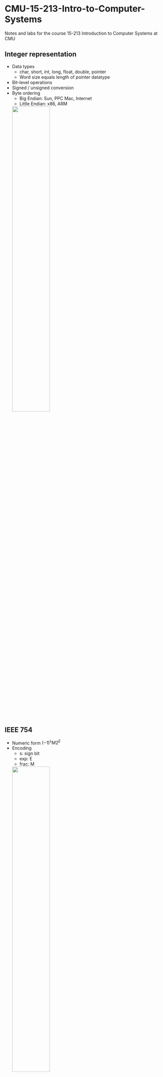 # CMU-15-213-Intro-to-Computer-Systems
Notes and labs for the course 15-213 Introduction to Computer Systems at CMU

## Integer representation
* Data types
    * char, short, int, long, float, double, pointer
    * Word size equals length of pointer datatype
* Bit-level operations
* Signed / unsigned conversion
* Byte ordering
    * Big Endian: Sun, PPC Mac, Internet
    * Little Endian: x86, ARM  
    <img src="Note_Images/endian.png" width="50%">


## IEEE 754
* Numeric form
    $(-1)^sM2^E$
* Encoding
    * s: sign bit
    * exp: E
    * frac: M  
    <img src="Note_Images/ieee754.png" width="50%">
* Three kinds of values
    * Denormalized: exp = 0
    * Normalized: 0 < exp < 11..11
    * Special: exp = 11...11 (e.g. inf & NaN)  
    <img src="Note_Images/ieee754range.png" width="60%">
* Roundings

## x86-64
* History
    * 8086 -> 386 -> Pentium 4E -> Core 2 -> Core i7
    * IA32 -> x86-64
    * CISC architecture
    * Case study: Core-i7 6700K Skylake
        * Shared L3 cache (LLC)
        * Hyper-Threading: Shared caches, buses & ALUs
        <img src="Note_Images/corei7.png" width="70%">
* Registers  
    * Can reference low-order 4 bytes (backwards compatibility)
    * `%rsp` is stack top, others are general-purpose  
        <img src="Note_Images/registers.png" width="50%">  
    * `%rip` is instruction pointer (not listed)  
    * A register for implicitly-set condition codes

## Machine-level Programming
* Addressing modes
    * Normal: `(R)` -> `Mem[Reg[R]]`
    * Displacement: `D(R)` -> `Mem[Reg[R] + D]`
    * Complete: `D(Rb,Ri,S)` -> `Mem[Reg[Rb] + S*Reg[Ri] + D]`
        * `(Rb,Ri)` -> `Mem[Reg[Rb] + Reg[Ri]]`
        * `D(Rb,Ri)` -> `Mem[Reg[Rb] + Reg[Ri] + D]`
        * `(Rb,Ri,S)` -> `Mem[Reg[Rb] + S*Reg[Ri]]`
* Some instructions
    * `movq Src, Dst`
        * Cannot do memory-memory transfer with a single instruction
        * Intel docs use `mov Dst, Src`
    * `leaq Src, Dst`
        * Src is address mode expression, set Dst to address denoted by expression
        * Similar to `p = &x[i]`
        * Used for arithmetics for form like `x + k * y`
        * Does not change condition codes
    * `addq/subq Src, Dst`
    * `imulq Src, Dst`
    * `salq/sarq/shrq Src, Dst`
    * `xorq/andq/orq Src, Dst`
    * `pushq src`
    * `popq dest`
    * `incr dest`
* Compiler, Assembler, Linker & Loader  
    1. Compiler
        * Translates C files (.c) into assembly files (.s)
    2. Assembler
        * Translates assembly files (.s) into object files (.o)
        * Missing linkage between compilation units
    3. Linker
        * Resolve references between object files
        * Combine with static libraries (malloc, printf, etc)
    4. Dynamic linked libraries
        * Linking occurs at runtime
        * Does not take too much disk space  
    <img src="Note_Images/compilation.png" width="50%">  
* Controls
    * Jumping
        * `jmp`, `je`, `jne`, `js` ...
        * However, branches are very disruptive to instruction flow through pipelines
    * Conditional moves: `cmovle`
        * Do not require control transfer
        * Use `-fno-if-conversion` flag to supress implicit conversion
    * Switch statements
        * Jump table structure  
            <img src="Note_Images/jump_table.png" width="80%">  
        * Make use of "fall through"
* Procedures
    * Passing control
        * Procedure call: `call label`
            * Push return address into stack
            * Jump to label
        * Procedure return: `ret`
            * Pop return address from stack
            * Jump to this address
        * Return address: Address of next instruction after the call statement
    * Passing data
        * First 6 arguments: `%rdi`, `%rsi`, `%rdx`, `%rcx`, `%r8`, `%r9`
        * Other arguments passed using stack
        * Return value: `%rax`
        * IA-32 pass all arguments in stack
        * Concept of stack frames:
            * Marked by `%rbp` (optional) and `%rsp`
            * No additional mechanism for recursion is needed  
            <img src="Note_Images/stack_frame.png" width="60%">
        * Register saving conditions
            * Caller saved
                * `%rdi`, `%rsi`, `%rdx`, `%rcx`, `%r8`, `%r9`, `%rax`, `%r10`, `%r11`
            * Callee saved
                * `%rbx`, `%r12`, `%r13`, `%r14`, `%rbp`
                * `%rsp` is also a special form of callee-saved
    * Memory management
    * ABI: Application Binary Interface
* Data
    1. Arrays  
        * 1D arrays  
            <img src="Note_Images/arrays.png" width="60%">  
        * Nested 2D arrays: `int A[R][C]`
            <img src="Note_Images/array_nested.png" width="80%">  
        * Multi-level 2D arrays:  
            <img src="Note_Images/array_multilevel.png" width="80%">  
    2. Structs
        * Represented as block of memory
            <img src="Note_Images/struct.png" width="80%">  
        * Fields are ordered according to declaration
        * Alignment:  
            * Within struct: Each element has alignment requirement K, where K is the size of this element
                <img src="Note_Images/alignment.png" width="80%">  
            * Overall: Each struct has alignment requirement K, where K is the largest alignment of any element in struct
                <img src="Note_Images/alignment_overall.png" width="80%">  
            * To save space, put large data types first
    3. Float operations
        * Arguments passed in `%xmm0`, `%xmm1`, ...
        * Result returned in `%xmm0`
        * Different mov instructions are used to move floats
* Address space
    * Currently using 47-bit addresses (highest address of 0x7fffffffffff)
    * Maximum stack size of 8MB on most machines  
        <img src="Note_Images/memory.png" width="60%">  
* Vulnerablities
    1. Buffer overflow
        * Triggered by functions manipulating strings of arbitrary length
        * `gets`, `strcpy`, `strcat`, `scanf`, `fscanf`, `sscanf`
    2. Return-oriented programming (ROT)
        * Make use of "gadgets" in text segment  
        * Trigger with `ret` instruction  
            <img src="Note_Images/rop.png" width="60%">  
* Protection
    1. Use routines limiting string lengths (user-level)
    2. Randomized stack offsets
    3. Nonexecutable code segments
    4. Stack canaries

## Code optimization
* Optimization by programmer
    1. Code motion: Reduce frequency of computations performed   
        <img src="Note_Images/code_motion.png" width="80%">   
        GCC will do this with -O1  
    2. Reduction in strength: Reduce costly operation with simpler one  
        <img src="Note_Images/reduction_in_strength.png" width="80%">  
        Here, int mul requires 3 clock cycles, int add requires 1 clock cycle 
    3. Share common subexpressions  
        <img src="Note_Images/share_common_subexpressions.png" width="80%">  
* Optimization blockers
    1. Procedures: Seen as a "black box"
        * Procedures may have side effects
        * May not return same result with same argument
        * Fix: Use inline functions (GCC with -O1 within single file)
    2. Memory aliasing: Two memory references specify single location
        * The following code does memory load and store every time, because compiler assume possibility of memory aliasing:  
            <img src="Note_Images/memory_aliasing.png" width=80%>  
        * Load and store take multiple clock cycles
        * Easily caused by direct access to storage structures
        * Fix: Define local variable to tell compiler not to check for aliasing
            <img src="Note_Images/aliasing_fix.png" width=60%>  
        * Get in habit of introducing local variables accumulating within loops
* Optimization (by programmer) limitations
    1. Most performed within procedures. Newer versions of GCC do interprocedual optimization, but not between codes in different files
    2. Based on static information
    3. Conservative: Must not change program behavior
* Instruction-level parallelism
    * Superscalar processor: Issue and execute multuple instructions per cycle, and instructions are scheduled dynamically
    * Some instruction have >1 clock cycle latency, but can be pipelined:  
        <img src="Note_Images/pipeline.png" width=70%>  
    * Unrolling
        * Break sequential dependency to break through latency bound (to approach throughput bound)  
            <img src="Note_Images/unrolling.png" width=30%>  
            ```
            for(int i = 0; i < limit; ++i)
                x = x + d[i];
            ```
            can be optimized to:
            ```
            for(int i = 0; i < limit; i += 2)
                x = (x + d[i]) + d[i + 1];
            ```
            but to break sequential dependency:
            ```
            for(int i = 0; i < limit; i += 2)
                x = x + (d[i] + d[i + 1]);
            ``` 
        * adding separate accumulators
    * Branch prediction
        * Backward branches are often loops, predict taken
        * Forward branches are often if, predict not taken
        * Average better than 95% accuracy

# Memory
* Storage technologies
    1. RAMs
        * Volatile: SRAM & DRAM (caches & main memories)
        * Nonvolatile: ROM, PROM, EPROM, EEPROM (firmware, ssd & disk caches)
    2. Rotating disks
    3. SSDs
        * Page can be written only after its block has been erased
* Locality
    * Temporal locality
    * Spatial locality
* Hierarchy  
    <img src="Note_Images/hierarchy.png" width=70%>  
* Caches
    * Each level in hierarchy serves as cache for the level below
    * Types of cache misses
        1. Cold miss: "Warm up" cache
        2. Capacity miss: Working set larger than cache size
        3. Conflict miss: Limited by positioning restrictions imposed by hardware
    * Examples of cache  
        <img src="Note_Images/cache_examples.png" width=70%>  


